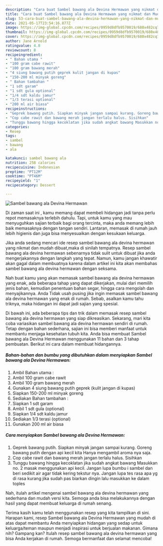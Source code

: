 ```yaml
---
description: "Cara buat Sambel bawang ala Devina Hermawan yang nikmat dan Mudah Dibuat"
title: "Cara buat Sambel bawang ala Devina Hermawan yang nikmat dan Mudah Dibuat"
slug: 53-cara-buat-sambel-bawang-ala-devina-hermawan-yang-nikmat-dan-mudah-dibuat
date: 2021-05-17T23:54:16.877Z
image: https://img-global.cpcdn.com/recipes/0959d8dfb9570019/680x482cq70/sambel-bawang-ala-devina-hermawan-foto-resep-utama.jpg
thumbnail: https://img-global.cpcdn.com/recipes/0959d8dfb9570019/680x482cq70/sambel-bawang-ala-devina-hermawan-foto-resep-utama.jpg
cover: https://img-global.cpcdn.com/recipes/0959d8dfb9570019/680x482cq70/sambel-bawang-ala-devina-hermawan-foto-resep-utama.jpg
author: Jane Arnold
ratingvalue: 4.8
reviewcount: 8
recipeingredient:
- " Bahan utama "
- "100 gram cabe rawit"
- "100 gram bawang merah"
- "4 siung bawang putih geprek kulit jangan di kupas"
- "150-200 ml minyak goreng"
- " Bahan tambahan "
- "1 sdt garam"
- "1 sdt gula optional"
- "1/4 sdt kaldu jamur"
- "1/3 terasi optional"
- "200 ml air biasa"
recipeinstructions:
- "Geprek bawang putih. Siapkan minyak jangan sampai kurang. Goreng bawang putih dengan api kecil kita Hanya mengambil aroma nya saja."
- "Cop cabe rawit dan bawang merah jangan terlalu halus. Sisihkan"
- "Tunggu bawang hingga kecoklatan jika sudah angkat bawang Masukkan no. 2 masak menggunakan api kecil. Jangan lupa bumbu i sambel dan beri sedikit air agar tidak kering tekstur nya. Jangan lupa tes rasa apa yg di rasa kurang jika sudah pas biarkan dingin lalu masukkan ke dalam toples"
categories:
- Resep
tags:
- sambel
- bawang
- ala

katakunci: sambel bawang ala 
nutrition: 258 calories
recipecuisine: Indonesian
preptime: "PT12M"
cooktime: "PT46M"
recipeyield: "1"
recipecategory: Dessert

---
```



![Sambel bawang ala Devina Hermawan](https://img-global.cpcdn.com/recipes/0959d8dfb9570019/680x482cq70/sambel-bawang-ala-devina-hermawan-foto-resep-utama.jpg)

Di zaman  saat ini , kamu memang dapat membeli hidangan jadi tanpa perlu repot memasaknya terlebih dahulu. Tapi, untuk kamu yang mau menyuguhkan sajian terbaik bagi orang tercinta, maka anda memang lebih baik memasaknya dengan tangan sendiri. Lantaran, memasak di rumah jauh lebih higienis dan juga bisa menyesuaikan dengan kesukaan keluarga.

Jika anda sedang mencari ide resep sambel bawang ala devina hermawan yang nikmat dan mudah dibuat,maka di sinilah tempatnya. Resep sambel bawang ala devina hermawan  sebenarnya tidak sulit untuk dibuat jika anda mengerjakannya dengan langkah yang tepat. Namun, kamu jangan khawatir akan gagal dalam membuatnya 
karena dalam artikel ini kita akan membahas sambel bawang ala devina hermawan dengan seksama.  



Nah buat kamu yang akan memasak sambel bawang ala devina hermawan yang enak, ada beberapa tahap yang dapat dikerjakan, mulai dari memilih jenis bahan, kemudian penentuan bahan segar, hingga cara mengolah dan menyajikannya. Anda Tidak usah pusing jika ingin memasak sambel bawang ala devina hermawan yang enak di rumah. Sebab, asalkan kamu  tahu triknya, maka hidangan ini dapat jadi sajian yang spesial.

Di bawah ini, ada beberapa tips dan trik dalam memasak resep sambel bawang ala devina hermawan yang siap dikreasikan. Sekarang, mari kita coba variasikan sambel bawang ala devina hermawan sendiri di rumah. Tetap dengan bahan sederhana, sajian ini bisa memberi manfaat untuk membantu menjaga kesehatan tubuh kita. Anda bisa membuat Sambel bawang ala Devina Hermawan menggunakan 11 bahan dan 3 tahap pembuatan. Berikut ini cara dalam membuat hidangannya.

<!--inarticleads1-->

##### Bahan-bahan dan bumbu yang dibutuhkan dalam menyiapkan Sambel bawang ala Devina Hermawan:

1. Ambil  Bahan utama :
1. Ambil 100 gram cabe rawit
1. Ambil 100 gram bawang merah
1. Gunakan 4 siung bawang putih geprek (kulit jangan di kupas)
1. Siapkan 150-200 ml minyak goreng
1. Sediakan  Bahan tambahan :
1. Siapkan 1 sdt garam
1. Ambil 1 sdt gula (optional)
1. Siapkan 1/4 sdt kaldu jamur
1. Sediakan 1/3 terasi (optional)
1. Gunakan 200 ml air biasa




<!--inarticleads2-->

##### Cara menyiapkan Sambel bawang ala Devina Hermawan:

1. Geprek bawang putih. Siapkan minyak jangan sampai kurang. Goreng bawang putih dengan api kecil kita Hanya mengambil aroma nya saja.
1. Cop cabe rawit dan bawang merah jangan terlalu halus. Sisihkan
1. Tunggu bawang hingga kecoklatan jika sudah angkat bawang Masukkan no. 2 masak menggunakan api kecil. Jangan lupa bumbu i sambel dan beri sedikit air agar tidak kering tekstur nya. Jangan lupa tes rasa apa yg di rasa kurang jika sudah pas biarkan dingin lalu masukkan ke dalam toples




Nah, itulah artikel mengenai  sambel bawang ala devina hermawan  yang sederhana dan mudah versi kita. Semoga anda bisa melakukannya dengan hasil yang dapat membuat keluarga di rumah senang. 

Terima kasih kamu telah menggunakan resep yang kita tampilkan di sini. Harapan kami, resep  Sambel bawang ala Devina Hermawan yang mudah di atas dapat membantu Anda menyiapkan hidangan yang sedap untuk keluarga/teman maupun menjadi inspirasi untuk berjualan makanan. Gimana nih? Gampang kan? Itulah resep sambel bawang ala devina hermawan yang bisa Anda kerjakan di rumah. Semoga bermanfaat dan selamat mencoba!

